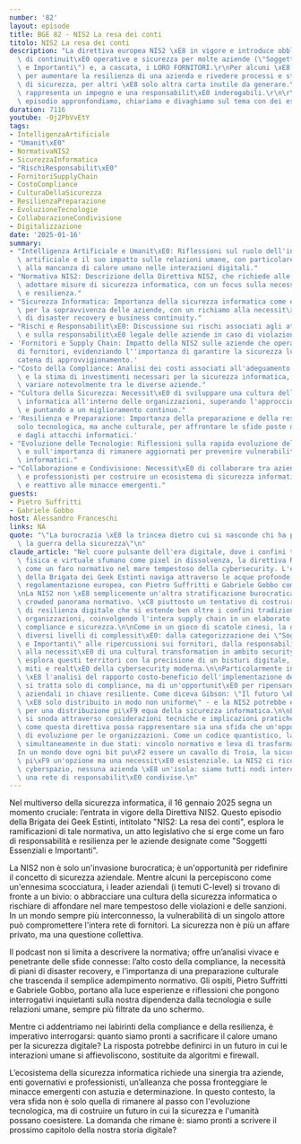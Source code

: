 ```yaml
---
number: '82'
layout: episode
title: BGE 82 - NIS2 La resa dei conti
titolo: NIS2 La resa dei conti
description: "La direttiva europea NIS2 \xE8 in vigore e introduce obblighi in materia\
  \ di continuit\xE0 operative e sicurezza per molte aziende (\"Soggetti Essenziali\
  \ e Importanti\") e, a cascata, i LORO FORNITORI.\r\nPer alcuni \xE8 un'opportunit\xE0\
  \ per aumentare la resilienza di una azienda e rivedere processi e standing in ottica\
  \ di sicurezza, per altri \xE8 solo altra carta inutile da generare.\r\nPer i C-level\
  \ rappresenta un impegno e una responsabilit\xE0 inderogabili.\r\n\r\nIn questo\
  \ episodio appronfondiamo, chiariamo e divaghiamo sul tema con dei esperti in materia."
duration: 7116
youtube: -Oj2PbVvEtY
tags:
- IntelligenzaArtificiale
- "Umanit\xE0"
- NormativaNIS2
- SicurezzaInformatica
- "RischiResponsabilit\xE0"
- FornitoriSupplyChain
- CostoCompliance
- CulturaDellaSicurezza
- ResilienzaPreparazione
- EvoluzioneTecnologie
- CollaborazioneCondivisione
- Digitalizzazione
date: '2025-01-16'
summary:
- "Intelligenza Artificiale e Umanit\xE0: Riflessioni sul ruolo dell'intelligenza\
  \ artificiale e il suo impatto sulle relazioni umane, con particolare attenzione\
  \ alla mancanza di calore umano nelle interazioni digitali."
- "Normativa NIS2: Descrizione della Direttiva NIS2, che richiede alle aziende di\
  \ adottare misure di sicurezza informatica, con un focus sulla necessit\xE0 di compliance\
  \ e resilienza."
- "Sicurezza Informatica: Importanza della sicurezza informatica come elemento cruciale\
  \ per la sopravvivenza delle aziende, con un richiamo alla necessit\xE0 di un piano\
  \ di disaster recovery e business continuity."
- "Rischi e Responsabilit\xE0: Discussione sui rischi associati agli attacchi informatici\
  \ e sulla responsabilit\xE0 legale delle aziende in caso di violazioni della sicurezza."
- 'Fornitori e Supply Chain: Impatto della NIS2 sulle aziende che operano in una rete
  di fornitori, evidenziando l''importanza di garantire la sicurezza lungo tutta la
  catena di approvvigionamento.'
- "Costo della Compliance: Analisi dei costi associati all'adeguamento alle normative,\
  \ e la stima di investimenti necessari per la sicurezza informatica, che pu\xF2\
  \ variare notevolmente tra le diverse aziende."
- "Cultura della Sicurezza: Necessit\xE0 di sviluppare una cultura della sicurezza\
  \ informatica all'interno delle organizzazioni, superando l'approccio burocratico\
  \ e puntando a un miglioramento continuo."
- 'Resilienza e Preparazione: Importanza della preparazione e della resilienza, non
  solo tecnologica, ma anche culturale, per affrontare le sfide poste dalla digitalizzazione
  e dagli attacchi informatici.'
- "Evoluzione delle Tecnologie: Riflessioni sulla rapida evoluzione delle tecnologie\
  \ e sull'importanza di rimanere aggiornati per prevenire vulnerabilit\xE0 e attacchi\
  \ informatici."
- "Collaborazione e Condivisione: Necessit\xE0 di collaborare tra aziende, enti governativi\
  \ e professionisti per costruire un ecosistema di sicurezza informatica pi\xF9 robusto\
  \ e reattivo alle minacce emergenti."
guests:
- Pietro Suffritti
- Gabriele Gobbo
host: Alessandro Franceschi
links: NA
quote: "\"La burocrazia \xE8 la trincea dietro cui si nasconde chi ha paura di combattere\
  \ la guerra della sicurezza\"\n"
claude_article: "Nel cuore pulsante dell'era digitale, dove i confini tra realt\xE0\
  \ fisica e virtuale sfumano come pixel in dissolvenza, la direttiva NIS2 emerge\
  \ come un faro normativo nel mare tempestoso della cybersecurity. L'episodio 82\
  \ della Brigata dei Geek Estinti naviga attraverso le acque profonde di questa nuova\
  \ regolamentazione europea, con Pietro Suffritti e Gabriele Gobbo come esperti timonieri.\n\
  \nLa NIS2 non \xE8 semplicemente un'altra stratificazione burocratica nell'already\
  \ crowded panorama normativo. \xC8 piuttosto un tentativo di costruire un framework\
  \ di resilienza digitale che si estende ben oltre i confini tradizionali delle singole\
  \ organizzazioni, coinvolgendo l'intera supply chain in un elaborato balletto di\
  \ compliance e sicurezza.\n\nCome in un gioco di scatole cinesi, la direttiva svela\
  \ diversi livelli di complessit\xE0: dalla categorizzazione dei \"Soggetti Essenziali\
  \ e Importanti\" alle ripercussioni sui fornitori, dalla responsabilit\xE0 dei C-level\
  \ alla necessit\xE0 di una cultural transformation in ambito security. Il podcast\
  \ esplora questi territori con la precisione di un bisturi digitale, sezionando\
  \ miti e realt\xE0 della cybersecurity moderna.\n\nParticolarmente interessante\
  \ \xE8 l'analisi del rapporto costo-beneficio dell'implementazione della NIS2: non\
  \ si tratta solo di compliance, ma di un'opportunit\xE0 per ripensare i processi\
  \ aziendali in chiave resiliente. Come diceva Gibson: \"Il futuro \xE8 gi\xE0 qui,\
  \ \xE8 solo distribuito in modo non uniforme\" - e la NIS2 potrebbe essere il catalizzatore\
  \ per una distribuzione pi\xF9 equa della sicurezza informatica.\n\nLa discussione\
  \ si snoda attraverso considerazioni tecniche e implicazioni pratiche, rivelando\
  \ come questa direttiva possa rappresentare sia una sfida che un'opportunit\xE0\
  \ di evoluzione per le organizzazioni. Come un codice quantistico, la NIS2 esiste\
  \ simultaneamente in due stati: vincolo normativo e leva di trasformazione.\n\n\
  In un mondo dove ogni bit pu\xF2 essere un cavallo di Troia, la sicurezza non \xE8\
  \ pi\xF9 un'opzione ma una necessit\xE0 esistenziale. La NIS2 ci ricorda che, nel\
  \ cyberspazio, nessuna azienda \xE8 un'isola: siamo tutti nodi interconnessi in\
  \ una rete di responsabilit\xE0 condivise.\n"
---
```

Nel multiverso della sicurezza informatica, il 16 gennaio 2025 segna un momento cruciale: l’entrata in vigore della Direttiva NIS2. Questo episodio della Brigata dei Geek Estinti, intitolato "NIS2: La resa dei conti", esplora le ramificazioni di tale normativa, un atto legislativo che si erge come un faro di responsabilità e resilienza per le aziende designate come "Soggetti Essenziali e Importanti".

La NIS2 non è solo un'invasione burocratica; è un'opportunità per ridefinire il concetto di sicurezza aziendale. Mentre alcuni la percepiscono come un'ennesima scocciatura, i leader aziendali (i temuti C-level) si trovano di fronte a un bivio: o abbracciare una cultura della sicurezza informatica o rischiare di affondare nel mare tempestoso delle violazioni e delle sanzioni. In un mondo sempre più interconnesso, la vulnerabilità di un singolo attore può compromettere l'intera rete di fornitori. La sicurezza non è più un affare privato, ma una questione collettiva.

Il podcast non si limita a descrivere la normativa; offre un’analisi vivace e penetrante delle sfide connesse: l’alto costo della compliance, la necessità di piani di disaster recovery, e l'importanza di una preparazione culturale che trascenda il semplice adempimento normativo. Gli ospiti, Pietro Suffritti e Gabriele Gobbo, portano alla luce esperienze e riflessioni che pongono interrogativi inquietanti sulla nostra dipendenza dalla tecnologia e sulle relazioni umane, sempre più filtrate da uno schermo.

Mentre ci addentriamo nei labirinti della compliance e della resilienza, è imperativo interrogarsi: quanto siamo pronti a sacrificare il calore umano per la sicurezza digitale? La risposta potrebbe definirci in un futuro in cui le interazioni umane si affievoliscono, sostituite da algoritmi e firewall.

L’ecosistema della sicurezza informatica richiede una sinergia tra aziende, enti governativi e professionisti, un’alleanza che possa fronteggiare le minacce emergenti con astuzia e determinazione. In questo contesto, la vera sfida non è solo quella di rimanere al passo con l'evoluzione tecnologica, ma di costruire un futuro in cui la sicurezza e l'umanità possano coesistere. La domanda che rimane è: siamo pronti a scrivere il prossimo capitolo della nostra storia digitale?
